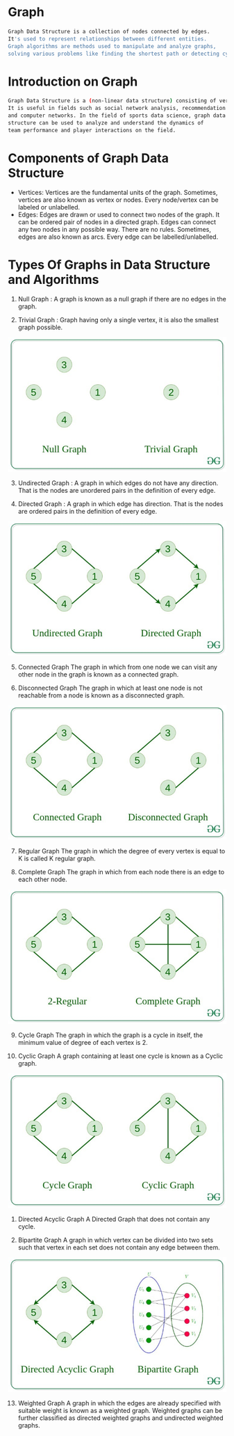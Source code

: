 # Graph 
```bash
Graph Data Structure is a collection of nodes connected by edges. 
It's used to represent relationships between different entities. 
Graph algorithms are methods used to manipulate and analyze graphs,
solving various problems like finding the shortest path or detecting cycles.
```
# Introduction on Graph
```bash
Graph Data Structure is a (non-linear data structure) consisting of vertices and edges. 
It is useful in fields such as social network analysis, recommendation systems,
and computer networks. In the field of sports data science, graph data 
structure can be used to analyze and understand the dynamics of 
team performance and player interactions on the field.
 ```
# Components of Graph Data Structure
- Vertices: 
Vertices are the fundamental units of the graph. Sometimes, vertices are also 
known as vertex or nodes. Every node/vertex can be labeled or unlabelled.
- Edges:
Edges are drawn or used to connect two nodes of the graph. 
It can be ordered pair of nodes in a directed graph.
Edges can connect any two nodes in any possible way. 
There are no rules. Sometimes, edges are also known as arcs. Every edge can be labelled/unlabelled.

# Types Of Graphs in Data Structure and Algorithms
1. Null Graph : 
A graph is known as a null graph if there are no edges in the graph.

2. Trivial Graph : 
Graph having only a single vertex, it is also the smallest graph possible.

![Graph](./images/image1.png)

3. Undirected Graph : 
A graph in which edges do not have any direction. That is the nodes are unordered pairs in the definition of every edge. 

4. Directed Graph : 
A graph in which edge has direction. That is the nodes are ordered pairs in the definition of every edge.

![Graph](./images/image2.png)

5. Connected Graph
The graph in which from one node we can visit any other node in the graph is known as a connected graph. 

6. Disconnected Graph
The graph in which at least one node is not reachable from a node is known as a disconnected graph.

![Graph](./images/image3.png)

7. Regular Graph 
The graph in which the degree of every vertex is equal to K is called K regular graph.

1. Complete Graph
The graph in which from each node there is an edge to each other node.

![Graph](./images/image5.png)

9. Cycle Graph
The graph in which the graph is a cycle in itself, the minimum value of degree of each vertex is 2. 

1.  Cyclic Graph
A graph containing at least one cycle is known as a Cyclic graph.

![Graph](./images/image6.png)

1.  Directed Acyclic Graph
A Directed Graph that does not contain any cycle. 

1.  Bipartite Graph
A graph in which vertex can be divided into two sets such that vertex in each set does not contain any edge between them.

![Graph](./images/image7.png)

13. Weighted Graph
A graph in which the edges are already specified with suitable weight is known as a weighted graph. 
Weighted graphs can be further classified as directed weighted graphs and undirected weighted graphs. 





